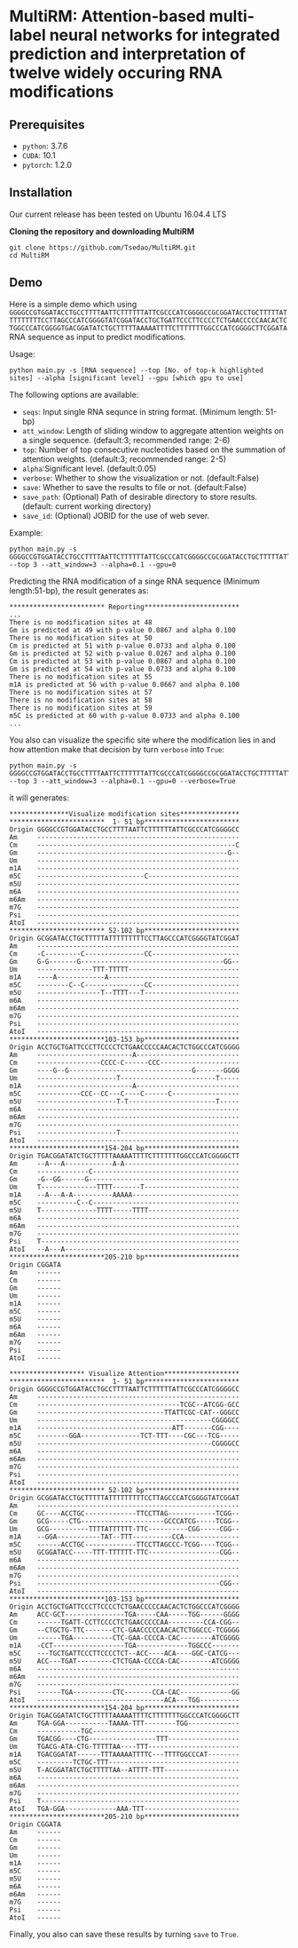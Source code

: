 # MultiRM: Attention-based multi-label neural networks for integrated prediction and interpretation of twelve widely occuring RNA modifications

## Prerequisites
* `python`: 3.7.6
* `CUDA`: 10.1
* `pytorch`: 1.2.0
## Installation
Our current release has been tested on Ubuntu 16.04.4 LTS

**Cloning the repository and downloading MultiRM**
```
git clone https://github.com/Tsedao/MultiRM.git
cd MultiRM
```

## Demo
Here is a simple demo which using `GGGGCCGTGGATACCTGCCTTTTAATTCTTTTTTATTCGCCCATCGGGGCCGCGGATACCTGCTTTTTATTTTTTTTTCCTTAGCCCATCGGGGTATCGGATACCTGCTGATTCCCTTCCCCTCTGAACCCCCAACACTCTGGCCCATCGGGGTGACGGATATCTGCTTTTTAAAAATTTTCTTTTTTTGGCCCATCGGGGCTTCGGATA`
RNA sequence as input to predict modifications.

Usage:
```
python main.py -s [RNA sequence] --top [No. of top-k highlighted sites] --alpha [significant level] --gpu [which gpu to use]
```

The following options are available:

* `seqs`: Input single RNA sequnce in string format. (Minimum length: 51-bp)
* `att_window`: Length of sliding window to aggregate attention weights on a single sequence. (default:3; recommended range: 2-6)
* `top`: Number of top consecutive nucleotides based on the summation of attention weights. (default:3; recommended range: 2-5)
* `alpha`:Significant level. (default:0.05)
* `verbose`: Whether to show the visualization or not. (default:False)
* `save`: Whether to save the results to file or not. (default:False)
* `save_path`: (Optional) Path of desirable directory to store results. (default: current working directory)
* `save_id`: (Optional) JOBID for the use of web sever. 

Example:
```
python main.py -s GGGGCCGTGGATACCTGCCTTTTAATTCTTTTTTATTCGCCCATCGGGGCCGCGGATACCTGCTTTTTATTTTTTTTTCCTTAGCCCATCGGGGTATCGGATACCTGCTGATTCCCTTCCCCTCTGAACCCCCAACACTCTGGCCCATCGGGGTGACGGATATCTGCTTTTTAAAAATTTTCTTTTTTTGGCCCATCGGGGCTTCGGATA --top 3 --att_window=3 --alpha=0.1 --gpu=0
```
Predicting the RNA modification of a singe RNA sequence (Minimum length:51-bp), the result generates as:
```
************************ Reporting************************
...
There is no modification sites at 48 
Gm is predicted at 49 with p-value 0.0867 and alpha 0.100
There is no modification sites at 50 
Cm is predicted at 51 with p-value 0.0733 and alpha 0.100
Gm is predicted at 52 with p-value 0.0267 and alpha 0.100
Cm is predicted at 53 with p-value 0.0867 and alpha 0.100
Gm is predicted at 54 with p-value 0.0733 and alpha 0.100
There is no modification sites at 55 
m1A is predicted at 56 with p-value 0.0667 and alpha 0.100
There is no modification sites at 57 
There is no modification sites at 58 
There is no modification sites at 59 
m5C is predicted at 60 with p-value 0.0733 and alpha 0.100
...
```
You also can visualize the specific site where the modification lies in and
how attention make that decision by turn `verbose` into `True`:
```
python main.py -s GGGGCCGTGGATACCTGCCTTTTAATTCTTTTTTATTCGCCCATCGGGGCCGCGGATACCTGCTTTTTATTTTTTTTTCCTTAGCCCATCGGGGTATCGGATACCTGCTGATTCCCTTCCCCTCTGAACCCCCAACACTCTGGCCCATCGGGGTGACGGATATCTGCTTTTTAAAAATTTTCTTTTTTTGGCCCATCGGGGCTTCGGATA --top 3 --att_window=3 --alpha=0.1 --gpu=0 --verbose=True
```
it will generates:
```
***************Visualize modification sites***************
************************  1- 51 bp************************
Origin GGGGCCGTGGATACCTGCCTTTTAATTCTTTTTTATTCGCCCATCGGGGCC
Am     ---------------------------------------------------
Cm     --------------------------------------------------C
Gm     ------------------------------------------------G--
Um     ---------------------------------------------------
m1A    ---------------------------------------------------
m5C    ---------------------------C-----------------------
m5U    ---------------------------------------------------
m6A    ---------------------------------------------------
m6Am   ---------------------------------------------------
m7G    ---------------------------------------------------
Psi    ---------------------------------------------------
AtoI   ---------------------------------------------------
************************ 52-102 bp************************
Origin GCGGATACCTGCTTTTTATTTTTTTTTCCTTAGCCCATCGGGGTATCGGAT
Am     ---------------------------------------------------
Cm     -C---------C---------------CC----------------------
Gm     G-G-------G------------------------------------GG--
Um     --------------TTT-TTTTT----------------------------
m1A    ----A------------A---------------------------------
m5C    --------C--C---------------CC----------------------
m5U    ----------------T--TTTT---T------------------------
m6A    ---------------------------------------------------
m6Am   ---------------------------------------------------
m7G    ---------------------------------------------------
Psi    ---------------------------------------------------
AtoI   ---------------------------------------------------
************************103-153 bp************************
Origin ACCTGCTGATTCCCTTCCCCTCTGAACCCCCAACACTCTGGCCCATCGGGG
Am     ------------------------A--------------------------
Cm     ----------------CCCC-C------CCC--------------------
Gm     ----G--G-------------------------------G-------GGGG
Um     --------------------T------------------------T-----
m1A    ------------------------A--------------------------
m5C    -----------CCC--CC---C----C------C-----------------
m5U    --------------------T-T----------------------T-----
m6A    ---------------------------------------------------
m6Am   ---------------------------------------------------
m7G    ---------------------------------------------------
Psi    --------------------T------------------------------
AtoI   ---------------------------------------------------
************************154-204 bp************************
Origin TGACGGATATCTGCTTTTTAAAAATTTTCTTTTTTTGGCCCATCGGGGCTT
Am     --A---A------------A-A-----------------------------
Cm     -------------C-------------------------------------
Gm     -G--GG------G--------------------------------------
Um     T--------------TTTT-------T------------------------
m1A    --A---A-A----------AAAAA---------------------------
m5C    ----------C--C-------------------------------------
m5U    T--------------TTTT-----TTTT-----------------------
m6A    ---------------------------------------------------
m6Am   ---------------------------------------------------
m7G    ---------------------------------------------------
Psi    T--------------------------------------------------
AtoI   --A---A--------------------------------------------
************************205-210 bp************************
Origin CGGATA
Am     ------
Cm     ------
Gm     ------
Um     ------
m1A    ------
m5C    ------
m5U    ------
m6A    ------
m6Am   ------
m7G    ------
Psi    ------
AtoI   ------

******************* Visualize Attention*******************
************************  1- 51 bp************************
Origin GGGGCCGTGGATACCTGCCTTTTAATTCTTTTTTATTCGCCCATCGGGGCC
Am     ---------------------------------------------------
Cm     ------------------------------------TCGC--ATCGG-GCC
Gm     --------------------------------TTATTCGC-CAT--GGGCC
Um     --------------------------------------------CGGGGCC
m1A    ----------------------------------ATT-------CGG----
m5C    --------GGA---------------TCT-TTT----CGC---TCG-----
m5U    --------------------------------------------CGGGGCC
m6A    ---------------------------------------------------
m6Am   ---------------------------------------------------
m7G    ---------------------------------------------------
Psi    ---------------------------------------------------
AtoI   ---------------------------------------------------
************************ 52-102 bp************************
Origin GCGGATACCTGCTTTTTATTTTTTTTTCCTTAGCCCATCGGGGTATCGGAT
Am     ---------------------------------------------------
Cm     GC----ACCTGC-------------TTCCTTAG------------TCGG--
Gm     GCG-----CTG---------------------GCCCATCG-----TCGG--
Um     GCG----------TTTTATTTTTT-TTC----------CGG-----CGG--
m1A    --GGA-----------TAT--TTT----------CCA--------------
m5C    ------ACCTGC-------------TTCCTTAGCCC-TCGG----TCGG--
m5U    GCGGATACC-----TTT-TTTTTT-TTC------------------CGG--
m6A    ---------------------------------------------------
m6Am   ---------------------------------------------------
m7G    ---------------------------------------------------
Psi    ----------------------------------------------CGG--
AtoI   ---------------------------------------------------
************************103-153 bp************************
Origin ACCTGCTGATTCCCTTCCCCTCTGAACCCCCAACACTCTGGCCCATCGGGG
Am     ACC-GCT---------------TGA-----CAA-----TGG------GGGG
Cm     ------TGATT-CCTTCCCCTCTGAACCCCCAA---------CCA-CGG--
Gm     --CTGCTG-TTC-------CTC-GAACCCCCAACACTCTGGCCC-TCGGGG
Um     ------TGA----------CTC-GAA-CCCCA-CAC--------ATCGGGG
m1A    -CCT------------------TGA-------------TGGCCC-------
m5C    ---TGCTGATTCCCTTCCCCTCT--ACC----ACA----GGC-CATCG---
m5U    ACC---TGAT---------CTCTGAA-CCCCA-CAC--------ATCGGGG
m6A    ---------------------------------------------------
m6Am   ---------------------------------------------------
m7G    ---------------------------------------------------
Psi    ------TGA----------CTC-------CCA-CAC-------------GG
AtoI   --------------------------------ACA---TGG----------
************************154-204 bp************************
Origin TGACGGATATCTGCTTTTTAAAAATTTTCTTTTTTTGGCCCATCGGGGCTT
Am     TGA-GGA-----------TAAAA-TTT--------TGG-------------
Cm     -----------TGC-------------------------------------
Gm     TGACGG----CTG-----------------TTT------------------
Um     TGACG-ATA-CTG-TTTTTAA----TTT-----------------------
m1A    TGACGGATAT------TTTAAAAATTTTC---TTTTGGCCCAT--------
m5C    ---------TCTGC-TTT---------------------------------
m5U    T-ACGGATATCTGCTTTTTAA--ATTTT-TTT-------------------
m6A    ---------------------------------------------------
m6Am   ---------------------------------------------------
m7G    ---------------------------------------------------
Psi    T--------------------------------------------------
AtoI   TGA-GGA-------------AAA-TTT------------------------
************************205-210 bp************************
Origin CGGATA
Am     ------
Cm     ------
Gm     ------
Um     ------
m1A    ------
m5C    ------
m5U    ------
m6A    ------
m6Am   ------
m7G    ------
Psi    ------
AtoI   ------
```
Finally, you also can save these results by turning `save` to `True`.
